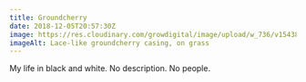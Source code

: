 ```yaml
---
title: Groundcherry
date: 2018-12-05T20:57:30Z
image: https://res.cloudinary.com/growdigital/image/upload/w_736/v1543875129/ground-gooseberry-D1451203.jpg
imageAlt: Lace-like groundcherry casing, on grass
---
```


My life in black and white. No description. No people.
